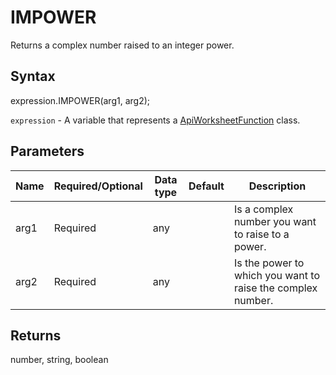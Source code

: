 # IMPOWER

Returns a complex number raised to an integer power.

## Syntax

expression.IMPOWER(arg1, arg2);

`expression` - A variable that represents a [ApiWorksheetFunction](../ApiWorksheetFunction.md) class.

## Parameters

| **Name** | **Required/Optional** | **Data type** | **Default** | **Description** |
| ------------- | ------------- | ------------- | ------------- | ------------- |
| arg1 | Required | any |  | Is a complex number you want to raise to a power. |
| arg2 | Required | any |  | Is the power to which you want to raise the complex number. |

## Returns

number, string, boolean